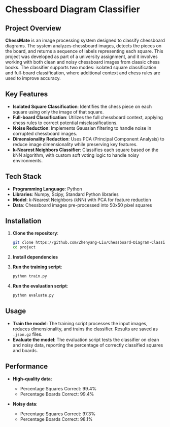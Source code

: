 
# Chessboard Diagram Classifier

## Project Overview

**ChessMate** is an image processing system designed to classify chessboard diagrams. The system analyzes chessboard images, detects the pieces on the board, and returns a sequence of labels representing each square. This project was developed as part of a university assignment, and it involves working with both clean and noisy chessboard images from classic chess books. The classifier supports two modes: isolated square classification and full-board classification, where additional context and chess rules are used to improve accuracy.

## Key Features

- **Isolated Square Classification**: Identifies the chess piece on each square using only the image of that square.
- **Full-board Classification**: Utilizes the full chessboard context, applying chess rules to correct potential misclassifications.
- **Noise Reduction**: Implements Gaussian filtering to handle noise in corrupted chessboard images.
- **Dimensionality Reduction**: Uses PCA (Principal Component Analysis) to reduce image dimensionality while preserving key features.
- **k-Nearest Neighbors Classifier**: Classifies each square based on the kNN algorithm, with custom soft voting logic to handle noisy environments.

## Tech Stack

- **Programming Language**: Python
- **Libraries**: Numpy, Scipy, Standard Python libraries
- **Model**: k-Nearest Neighbors (kNN) with PCA for feature reduction
- **Data**: Chessboard images pre-processed into 50x50 pixel squares

## Installation

1. **Clone the repository**:
   ```bash
   git clone https://github.com/Zhenyang-Liu/Chessboard-Diagram-Classifier.git
   cd project
   ```

2. **Install dependencies**
   

3. **Run the training script**:
   ```bash
   python train.py
   ```

4. **Run the evaluation script**:
   ```bash
   python evaluate.py
   ```

## Usage

- **Train the model**: The training script processes the input images, reduces dimensionality, and trains the classifier. Results are saved as `.json.gz` files.
- **Evaluate the model**: The evaluation script tests the classifier on clean and noisy data, reporting the percentage of correctly classified squares and boards.

## Performance

- **High-quality data**:
  - Percentage Squares Correct: 99.4%
  - Percentage Boards Correct: 99.4%
  
- **Noisy data**:
  - Percentage Squares Correct: 97.3%
  - Percentage Boards Correct: 98.1%
